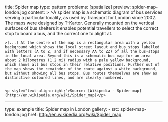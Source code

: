 title: Spider map
type: pattern
problems: [spatialize]
preview: spider-map-london.jpg
content: >
    >A spider map is a schematic diagram of bus services serving a particular locality, as used by Transport for London since 2002. The maps were designed by T-Kartor. Generally mounted on the vertical surfaces of bus shelters it enables potential travellers to select the correct stop to board a bus, and the correct one to alight at.  

    
    >[...] At the centre of the map is a rectangular area with a yellow background which shows the local street layout and bus stops labelled with letters (A to Z, and if necessary AA to ZZ) of all the bus-stops in the local area. Beyond this is a schematic bus map for an area about 2 kilometres (1.2 mi) radius with a pale yellow background, which shows all bus stops in their relative positions. Further out of the map shows the remainder of the route against a white background, but without showing all bus stops. Bus routes themselves are show as distinctive coloured lines, and are clearly numbered.
    
    
    <p style="text-align:right;">Source: [Wikipedia - Spider map](http://en.wikipedia.org/wiki/Spider_map)</p>
---
type: example
title: Spider map in London 
gallery: 
    - src: spider-map-london.jpg
      href: http://en.wikipedia.org/wiki/Spider_map